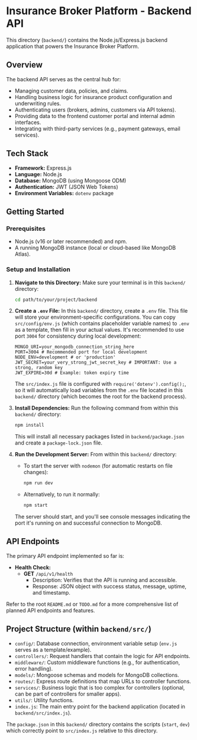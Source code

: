 # Insurance Broker Platform - Backend API

This directory (`backend/`) contains the Node.js/Express.js backend application that powers the Insurance Broker Platform.

## Overview

The backend API serves as the central hub for:
*   Managing customer data, policies, and claims.
*   Handling business logic for insurance product configuration and underwriting rules.
*   Authenticating users (brokers, admins, customers via API tokens).
*   Providing data to the frontend customer portal and internal admin interfaces.
*   Integrating with third-party services (e.g., payment gateways, email services).

## Tech Stack

*   **Framework:** Express.js
*   **Language:** Node.js
*   **Database:** MongoDB (using Mongoose ODM)
*   **Authentication:** JWT (JSON Web Tokens)
*   **Environment Variables:** `dotenv` package

## Getting Started

### Prerequisites

*   Node.js (v16 or later recommended) and npm.
*   A running MongoDB instance (local or cloud-based like MongoDB Atlas).

### Setup and Installation

1.  **Navigate to this Directory:**
    Make sure your terminal is in this `backend/` directory:
    ```bash
    cd path/to/your/project/backend
    ```

2.  **Create a `.env` File:**
    In this `backend/` directory, create a `.env` file. This file will store your environment-specific configurations.
    You can copy `src/config/env.js` (which contains placeholder variable names) to `.env` as a template, then fill in your actual values. It's recommended to use port `3004` for consistency during local development:

    ```env
    MONGO_URI=your_mongodb_connection_string_here
    PORT=3004 # Recommended port for local development
    NODE_ENV=development # or 'production'
    JWT_SECRET=your_very_strong_jwt_secret_key # IMPORTANT: Use a strong, random key
    JWT_EXPIRE=30d # Example: token expiry time
    ```
    The `src/index.js` file is configured with `require('dotenv').config();`, so it will automatically load variables from the `.env` file located in this `backend/` directory (which becomes the root for the backend process).

3.  **Install Dependencies:**
    Run the following command from within this `backend/` directory:
    ```bash
    npm install
    ```
    This will install all necessary packages listed in `backend/package.json` and create a `package-lock.json` file.

4.  **Run the Development Server:**
    From within this `backend/` directory:
    *   To start the server with `nodemon` (for automatic restarts on file changes):
        ```bash
        npm run dev
        ```
    *   Alternatively, to run it normally:
        ```bash
        npm start
        ```
    The server should start, and you'll see console messages indicating the port it's running on and successful connection to MongoDB.

## API Endpoints

The primary API endpoint implemented so far is:

*   **Health Check:**
    *   **GET** `/api/v1/health`
        *   Description: Verifies that the API is running and accessible.
        *   Response: JSON object with success status, message, uptime, and timestamp.

Refer to the root `README.md` or `TODO.md` for a more comprehensive list of planned API endpoints and features.

## Project Structure (within `backend/src/`)

*   `config/`: Database connection, environment variable setup (`env.js` serves as a template/example).
*   `controllers/`: Request handlers that contain the logic for API endpoints.
*   `middleware/`: Custom middleware functions (e.g., for authentication, error handling).
*   `models/`: Mongoose schemas and models for MongoDB collections.
*   `routes/`: Express route definitions that map URLs to controller functions.
*   `services/`: Business logic that is too complex for controllers (optional, can be part of controllers for smaller apps).
*   `utils/`: Utility functions.
*   `index.js`: The main entry point for the backend application (located in `backend/src/index.js`).

The `package.json` in this `backend/` directory contains the scripts (`start`, `dev`) which correctly point to `src/index.js` relative to this directory.
